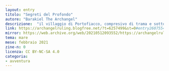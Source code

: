 ```yaml
---
layout: entry
titolo: "Segreti del Profondo"
autore: "Barakiel The Archangel"
descrizione:  "il villaggio di Portofiacco, compresivo di trama e sottoquest"
link: https://archangelruling.blogfree.net/?t=6257499&st=0#entry26075548
mirror: https://web.archive.org/web/20210512093552/https://archangelruling.blogfree.net/?t=6257499&st=0#entry26075548
tema: mare
mese: febbraio 2021
zine-n: 0
licenza: CC BY-NC-SA 4.0
categoria:
- avventura
---
```

